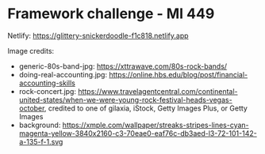 # Framework challenge - MI 449

Netlify: https://glittery-snickerdoodle-f1c818.netlify.app

Image credits:
- generic-80s-band-jpg: https://xttrawave.com/80s-rock-bands/
- doing-real-accounting.jpg: https://online.hbs.edu/blog/post/financial-accounting-skills
- rock-concert.jpg: https://www.travelagentcentral.com/continental-united-states/when-we-were-young-rock-festival-heads-vegas-october, credited to one of gilaxia, iStock, Getty Images Plus, or Getty Images
- background: https://xmple.com/wallpaper/streaks-stripes-lines-cyan-magenta-yellow-3840x2160-c3-70eae0-eaf76c-db3aed-l3-72-101-142-a-135-f-1.svg
